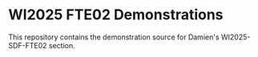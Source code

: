 # WI2025 FTE02 Demonstrations

This repository contains the demonstration source for Damien's WI2025-SDF-FTE02 section.
